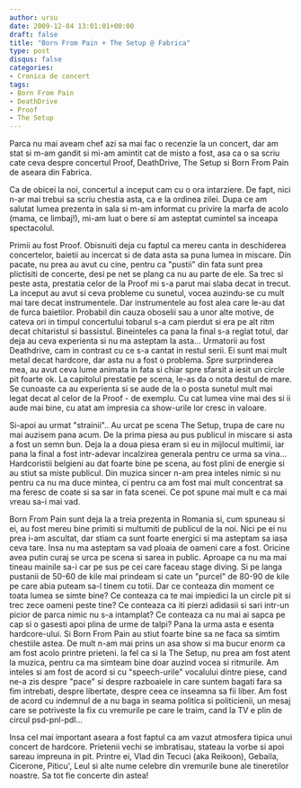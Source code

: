 ```yaml
---
author: ursu
date: 2009-12-04 13:01:01+00:00
draft: false
title: "Born From Pain + The Setup @ Fabrica"
type: post
disqus: false
categories:
- Cronica de concert
tags:
- Born From Pain
- DeathDrive
- Proof
- The Setup
---
```

Parca nu mai aveam chef azi sa mai fac o recenzie la un concert, dar am stat si m-am gandit si mi-am amintit cat de misto a fost, asa ca o sa scriu cate ceva despre concertul Proof, DeathDrive, The Setup si Born From Pain de aseara din Fabrica.

Ca de obicei la noi, concertul a inceput cam cu o ora intarziere. De fapt, nici n-ar mai trebui sa scriu chestia asta, ca e la ordinea zilei. Dupa ce am salutat lumea prezenta in sala si m-am informat cu privire la marfa de acolo (mama, ce limbaj!), mi-am luat o bere si am asteptat cumintel sa inceapa spectacolul.

Primii au fost Proof. Obisnuiti deja cu faptul ca mereu canta in deschiderea concertelor, baietii au incercat si de data asta sa puna lumea in miscare. Din pacate, nu prea au avut cu cine, pentru ca "pustii" din fata sunt prea plictisiti de concerte, desi pe net se plang ca nu au parte de ele. Sa trec si peste asta, prestatia celor de la Proof mi s-a parut mai slaba decat in trecut. La inceput au avut si ceva probleme cu sunetul, vocea auzindu-se cu mult mai tare decat instrumentele. Dar instrumentele au fost alea care le-au dat de furca baietilor. Probabil din cauza oboselii sau a unor alte motive, de cateva ori in timpul concertului tobarul s-a cam pierdut si era pe alt ritm decat chitaristul si bassistul. Bineinteles ca pana la final s-a reglat totul, dar deja au ceva experienta si nu ma asteptam la asta...
Urmatorii au fost Deathdrive, cam in contrast cu ce s-a cantat in restul serii. Ei sunt mai mult metal decat hardcore, dar asta nu a fost o problema. Spre surprinderea mea, au avut ceva lume animata in fata si chiar spre sfarsit a iesit un circle pit foarte ok. La capitolul prestatie pe scena, le-as da o nota destul de mare. Se cunoaste ca au experienta si se aude de la o posta sunetul mult mai legat decat al celor de la Proof - de exemplu. Cu cat lumea vine mai des si ii aude mai bine, cu atat am impresia ca show-urile lor cresc in valoare.

Si-apoi au urmat "strainii".. Au urcat pe scena The Setup, trupa de care nu mai auzisem pana acum. De la prima piesa au pus publicul in miscare si asta a fost un semn bun. Deja la a doua piesa eram si eu in mijlocul multimii, iar pana la final a fost intr-adevar incalzirea generala pentru ce urma sa vina... Hardcoristii belgieni au dat foarte bine pe scena, au fost plini de energie si au stiut sa miste publicul. Din muzica sincer n-am prea inteles nimic si nu pentru ca nu ma duce mintea, ci pentru ca am fost mai mult concentrat sa ma feresc de coate si sa sar in fata scenei. Ce pot spune mai mult e ca mai vreau sa-i mai vad.

Born From Pain sunt deja la a treia prezenta in Romania si, cum spuneau si ei, au fost mereu bine primiti si multumiti de publicul de la noi. Nici pe ei nu prea i-am ascultat, dar stiam ca sunt foarte energici si ma asteptam sa iasa ceva tare. Insa nu ma asteptam sa vad ploaia de oameni care a fost. Oricine avea putin curaj se urca pe scena si sarea in public. Aproape ca nu ma mai tineau mainile sa-i car pe sus pe cei care faceau stage diving. Si pe langa pustanii de 50-60 de kile mai prindeam si cate un "purcel" de 80-90 de kile pe care abia puteam sa-l tinem cu totii. Dar ce conteaza din moment ce toata lumea se simte bine? Ce conteaza ca te mai impiedici la un circle pit si trec zece oameni peste tine? Ce conteaza ca iti pierzi adidasii si sari intr-un picior de parca nimic nu s-a intamplat? Ce conteaza ca nu mai ai sapca pe cap si o gasesti apoi plina de urme de talpi? Pana la urma asta e esenta hardcore-ului. Si Born From Pain au stiut foarte bine sa ne faca sa simtim chestiile astea. De mult n-am mai prins un asa show si ma bucur enorm ca am fost acolo printre prieteni. la fel ca si la The Setup, nu prea am fost atent la muzica, pentru ca ma simteam bine doar auzind vocea si ritmurile. Am inteles si am fost de acord si cu "speech-urile" vocalului dintre piese, cand ne-a zis despre "pace" si despre razboaiele in care suntem bagati fara sa fim intrebati, despre libertate, despre ceea ce inseamna sa fii liber. Am fost de acord cu indemnul de a nu baga in seama politica si politicienii, un mesaj care se potriveste la fix cu vremurile pe care le traim, cand la TV e plin de circul psd-pnl-pdl...

Insa cel mai important aseara a fost faptul ca am vazut atmosfera tipica unui concert de hardcore. Prietenii vechi se imbratisau, stateau la vorbe si apoi sareau impreuna in pit. Printre ei, Vlad din Tecuci (aka Reikoon), Gebaila, Cicerone, Piticu', Leul si alte nume celebre din vremurile bune ale tineretilor noastre. Sa tot fie concerte din astea!
